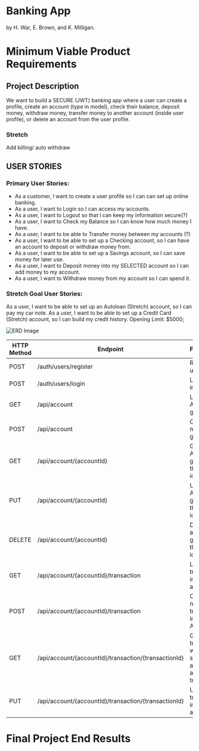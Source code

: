 # Banking App

by H. War, E. Brown, and K. Milligan.

# Minimum Viable Product Requirements

## Project Description

We want to build a SECURE (JWT) banking app where a user can create a profile, create an account (type in model), check
their balance, deposit money, withdraw money, transfer money to another account (inside user profile), or delete an
account from the user profile.

### Stretch

Add billing/ auto withdraw

## USER STORIES

### Primary User Stories:

- As a customer, I want to create a user profile so I can can set up online banking.
- As a user, I want to Login so I can access my accounts.
- As a user, I want to Logout so that I can keep my information secure(?)
- As a user, I want to Check my Balance so I can know how much money I have.
- As a user, I want to be able to Transfer money between my accounts (?)
- As a user, I want to be able to set up a Checking account, so I can have an account to deposit or withdraw money from.
- As a user, I want to be able to set up a Savings account, so I can save money for later use.
- As a user, I want to Deposit money into my SELECTED account so I can add money to my account.
- As a user, I want to Withdraw money from my account so I can spend it.

### Stretch Goal User Stories:

As a user, I want to be able to set up an Autoloan (Stretch) account, so I can pay my car note. As a user, I want to be
able to set up a Credit Card (Stretch) account, so I can build my credit history. Opening Limit: $5000;

![ERD Image](https://raw.githubusercontent.com/Kieran815/unit-2-project/main/banking%20app.drawio.png "test text")

| HTTP Method | Endpoint                                             | Functionality                                                             | Access  |
|-------------|------------------------------------------------------|---------------------------------------------------------------------------|---------|
| POST        | /auth/users/register                                 | Registers a user                                                          | PUBLIC  |
| POST        | /auth/users/login                                    | Logs a user in                                                            | PUBLIC  |
| GET         | /api/account                                         | Lists all Account groups                                                  | PRIVATE |
| POST        | /api/account                                         | Creates a new Account group                                               | PRIVATE |
| GET         | /api/account/{accountId}                             | Gets a single Account group with the supplied id                          | PRIVATE |
| PUT         | /api/account/{accountId}                             | Updates an Account group with the supplied id                             | PRIVATE |
| DELETE      | /api/account/{accountId}                             | Deletes a account group with the supplied id                              | PRIVATE |
| GET         | /api/account/{accountId}/transaction                 | List all transactions in the given account                                | PRIVATE |
| POST        | /api/account/{accountId}/transaction                 | Creates a new transaction in the given Account                            | PRIVATE |
| GET         | /api/account/{accountId}/transaction/{transactionId} | Gets a List of transactions with the supplied accountId and transactionId | PRIVATE |
| PUT         | /api/account/{accountId}/transaction/{transactionId} | Updates a transaction in the given account                                | PRIVATE |


# Final Project End Results
